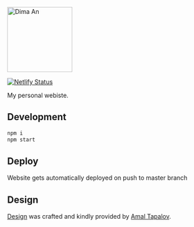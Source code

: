 <p>
  <a href="https://tbntdima.com">
    <img alt="Dima An" src="https://tbntdima.com/logo.png" width="150" />
  </a>
</p>

[![Netlify Status](https://api.netlify.com/api/v1/badges/7c093943-13b3-44be-bab6-bbd7efdc542c/deploy-status)](https://app.netlify.com/sites/mystifying-clarke-5a4b7c/deploys)

My personal webiste.

## Development

```zsh
npm i
npm start
```

## Deploy

Website gets automatically deployed on push to master branch

## Design

[Design](https://www.figma.com/file/2CayRnrwMHegyMgB7jY7SV/Dima-An-Portfolio) was crafted and kindly provided by [Amal Tapalov](https://github.com/amaltapalov).
